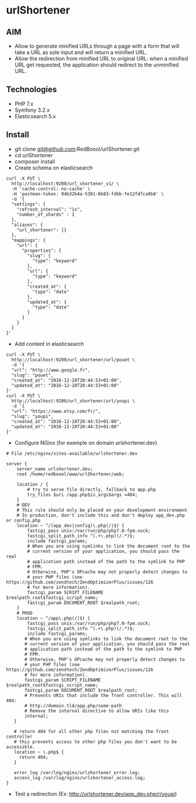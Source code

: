 # urlShortener

## AIM

* Allow to generate minified URLs  through a page with a form that will take a URL as sole input and will return a minified URL.
* Allow the redirection from minified URL to original URL: when a minified URL get requested, the application should redirect to the unminified URL.

## Technologies
* PHP 7.x
* Symfony 3.2.x
* Elasticsearch 5.x

## Install
* git clone git@github.com:RedBoool/urlShortener.git
* cd urlShortener
* composer install
* Create schema on elasticsearch
```
curl -X PUT \
  http://localhost:9200/url_shortener_v1/ \
  -H 'cache-control: no-cache' \
  -H 'postman-token: 94b32b4a-5381-6b83-fdbb-fe12fd7ca9b8' \
  -d '{
  "settings": {
    "refresh_interval": "1s",
    "number_of_shards" : 1
  },
  "aliases": {
    "url_shortener": {}
  },
  "mappings": {
    "url": {
      "properties": {
        "slug": {
          "type": "keyword"
        },
        "url": {
          "type": "keyword"
        },
        "created_at": {
          "type": "date"
        },
        "updated_at": {
          "type": "date"
        }
      }
    }
  }
}'
```
* Add content in elasticsearch
```
curl -X PUT \
  http://localhost:9200/url_shortener/url/pouet \
  -d '{
  "url": "http://www.google.fr",
  "slug": "pouet",
  "created_at": "2016-12-28T20:44:53+01:00",
  "updated_at": "2016-12-28T20:44:53+01:00"
}'
curl -X PUT \
  http://localhost:9200/url_shortener/url/youpi \
  -d '{
  "url": "https://www.etsy.com/fr/",
  "slug": "youpi",
  "created_at": "2016-12-28T20:44:53+01:00",
  "updated_at": "2016-12-28T20:44:53+01:00"
}'
```
* Configure NGinx (for exemple on domain urlshortener.dev)
```
# File /etc/nginx/sites-available/urlshortener.dev 

server {
    server_name urlshortener.dev;
    root /home/redboool/www/urlShortener/web;

    location / {
        # try to serve file directly, fallback to app.php
        try_files $uri /app.php$is_args$args =404;
    }
    # DEV
    # This rule should only be placed on your development environment
    # In production, don't include this and don't deploy app_dev.php or config.php
    location ~ ^/(app_dev|config)\.php(/|$) {
        fastcgi_pass unix:/var/run/php/php7.0-fpm.sock;
        fastcgi_split_path_info ^(.+\.php)(/.*)$;
        include fastcgi_params;
        # When you are using symlinks to link the document root to the
        # current version of your application, you should pass the real
        # application path instead of the path to the symlink to PHP
        # FPM.
        # Otherwise, PHP's OPcache may not properly detect changes to
        # your PHP files (see https://github.com/zendtech/ZendOptimizerPlus/issues/126
        # for more information).
        fastcgi_param SCRIPT_FILENAME $realpath_root$fastcgi_script_name;
        fastcgi_param DOCUMENT_ROOT $realpath_root;
    }
    # PROD
    location ~ ^/app\.php(/|$) {
        fastcgi_pass unix:/var/run/php/php7.0-fpm.sock;
        fastcgi_split_path_info ^(.+\.php)(/.*)$;
        include fastcgi_params;
       # When you are using symlinks to link the document root to the
       # current version of your application, you should pass the real
       # application path instead of the path to the symlink to PHP
       # FPM.
       # Otherwise, PHP's OPcache may not properly detect changes to
       # your PHP files (see https://github.com/zendtech/ZendOptimizerPlus/issues/126
       # for more information).
       fastcgi_param SCRIPT_FILENAME $realpath_root$fastcgi_script_name;
       fastcgi_param DOCUMENT_ROOT $realpath_root;
       # Prevents URIs that include the front controller. This will 404:
       # http://domain.tld/app.php/some-path
       # Remove the internal directive to allow URIs like this
       internal;
   }

   # return 404 for all other php files not matching the front controller
   # this prevents access to other php files you don't want to be accessible.
   location ~ \.php$ {
     return 404;
   }

   error_log /var/log/nginx/urlshortener_error.log;
   access_log /var/log/nginx/urlshortener_access.log;
}

```
* Test a redirection (Ex: http://urlshortener.dev/app_dev.php/r/youpi)
